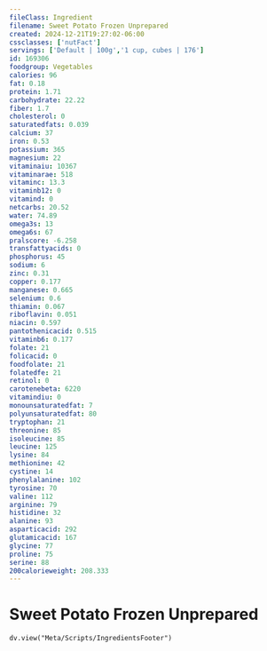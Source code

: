 ```yaml
---
fileClass: Ingredient
filename: Sweet Potato Frozen Unprepared
created: 2024-12-21T19:27:02-06:00
cssclasses: ['nutFact']
servings: ['Default | 100g','1 cup, cubes | 176']
id: 169306
foodgroup: Vegetables
calories: 96
fat: 0.18
protein: 1.71
carbohydrate: 22.22
fiber: 1.7
cholesterol: 0
saturatedfats: 0.039
calcium: 37
iron: 0.53
potassium: 365
magnesium: 22
vitaminaiu: 10367
vitaminarae: 518
vitaminc: 13.3
vitaminb12: 0
vitamind: 0
netcarbs: 20.52
water: 74.89
omega3s: 13
omega6s: 67
pralscore: -6.258
transfattyacids: 0
phosphorus: 45
sodium: 6
zinc: 0.31
copper: 0.177
manganese: 0.665
selenium: 0.6
thiamin: 0.067
riboflavin: 0.051
niacin: 0.597
pantothenicacid: 0.515
vitaminb6: 0.177
folate: 21
folicacid: 0
foodfolate: 21
folatedfe: 21
retinol: 0
carotenebeta: 6220
vitamindiu: 0
monounsaturatedfat: 7
polyunsaturatedfat: 80
tryptophan: 21
threonine: 85
isoleucine: 85
leucine: 125
lysine: 84
methionine: 42
cystine: 14
phenylalanine: 102
tyrosine: 70
valine: 112
arginine: 79
histidine: 32
alanine: 93
asparticacid: 292
glutamicacid: 167
glycine: 77
proline: 75
serine: 88
200calorieweight: 208.333
---
```


# Sweet Potato Frozen Unprepared

```dataviewjs
dv.view("Meta/Scripts/IngredientsFooter")
```